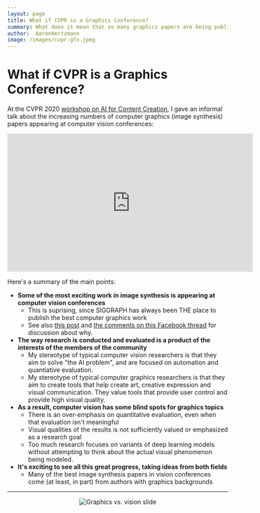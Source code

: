```yaml
---
layout: page
title: What if CVPR is a Graphics Conference?
summary: What does it mean that so many graphics papers are being published in vision conferences?
author:  AaronHertzmann
image: /images/cvpr-gfx.jpeg
---
```



# What if CVPR is a Graphics Conference?

At the CVPR 2020 [workshop on AI for Content Creation](http://visual.cs.brown.edu/workshops/aicc2020), I gave an informal talk about the increasing numbers of computer graphics (image synthesis) papers appearing at computer vision conferences:

<center><iframe width="560" height="315" src="https://www.youtube.com/embed/wCRJBy_LPVY" frameborder="0" allow="accelerometer; autoplay; encrypted-media; gyroscope; picture-in-picture" allowfullscreen></iframe></center>



Here's a summary of the main points:

* **Some of the most exciting work in image synthesis is appearing at computer vision conferences**
	* This is suprising, since SIGGRAPH has always been THE place to publish the best computer graphics work
	* See also [this post](https://aaronhertzmann.com/2020/05/08/siggraph-as-conference.html) and [the comments on this Facebook thread](https://www.facebook.com/aaron.hertzmann/posts/10158397419855802) for discussion about why. 
* **The way research is conducted and evaluated is a product of the interests of the members of the community**
	* My stereotype of typical computer vision researchers is that they aim to solve "the AI problem", and are focused on automation and quantiative evaluation.
	* My stereotype of typical computer graphics researchers is that they aim to create tools that help create art, creative expression and visual communication. They value tools that provide user control and provide high visual quality.
* **As a result, computer vision has some blind spots for graphics topics**
	* There is an over-emphasis on quantitative evaluation, even when that evaluation isn't meaningful
	* Visual qualities of the results is not sufficiently  valued or emphasized as a research goal
	* Too much research focuses on variants of deep learning models without attempting to think about the actual visual phenomenon being modeled.
* **It's exciting to see all this great progress, taking ideas from both fields**
	* 	Many of the best image synthesis papers in vision conferences come (at least, in part) from authors with graphics backgrounds

----

<center>
<figure>
  <img src="../../../images/cvpr-gfx.jpeg" alt="Graphics vs. vision slide"/>
</figure>
</center>
